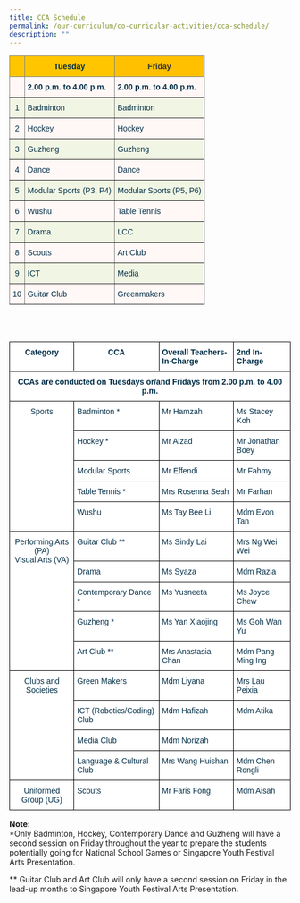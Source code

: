 ```yaml
---
title: CCA Schedule
permalink: /our-curriculum/co-curricular-activities/cca-schedule/
description: ""
---
```

<style type="text/css">
.tg  {border-collapse:collapse;border-spacing:0;}
.tg td{border-color:black;border-style:solid;border-width:1px;font-family:Arial, sans-serif;font-size:14px;
  overflow:hidden;padding:10px 5px;word-break:normal;}
.tg th{border-color:black;border-style:solid;border-width:1px;font-family:Arial, sans-serif;font-size:14px;
  font-weight:normal;overflow:hidden;padding:10px 5px;word-break:normal;}
.tg .tg-v6tw{background-color:#ffc000;border-color:inherit;color:#333333;text-align:center;vertical-align:top}
.tg .tg-stho{background-color:#FFF8F7;border-color:inherit;color:#002D46;text-align:left;vertical-align:top}
.tg .tg-1vr2{background-color:#FFF8F7;border-color:inherit;color:#002D46;text-align:center;vertical-align:top}
.tg .tg-d6ov{background-color:#FFC600;border-color:inherit;color:#002D46;font-weight:bold;text-align:center;vertical-align:top}
.tg .tg-0d19{background-color:#FFF8F7;border-color:inherit;color:#002D46;font-weight:bold;text-align:left;vertical-align:top}
.tg .tg-vbdf{background-color:#FFC600;border-color:inherit;color:#002D46;font-weight:bold;text-align:left;vertical-align:top}
.tg .tg-8zqz{background-color:#F1F6E4;border-color:inherit;color:#002D46;text-align:center;vertical-align:top}
.tg .tg-fppp{background-color:#F1F6E4;border-color:inherit;color:#002D46;text-align:left;vertical-align:top}
</style>
<table class="tg">
<thead>
  <tr>
    <th class="tg-vbdf"></th>
    <th class="tg-d6ov">Tuesday</th>
    <th class="tg-v6tw"><span style="font-weight:bold">Friday</span></th>
  </tr>
</thead>
<tbody>
  <tr>
    <td class="tg-1vr2"></td>
    <td class="tg-0d19">2.00 p.m. to 4.00 p.m.</td>
    <td class="tg-0d19">2.00 p.m. to 4.00 p.m.</td>
  </tr>
  <tr>
    <td class="tg-8zqz">1</td>
    <td class="tg-fppp">Badminton</td>
    <td class="tg-fppp">Badminton</td>
  </tr>
  <tr>
    <td class="tg-1vr2">2</td>
    <td class="tg-stho">Hockey</td>
    <td class="tg-stho">Hockey</td>
  </tr>
  <tr>
    <td class="tg-8zqz">3</td>
    <td class="tg-fppp">Guzheng</td>
    <td class="tg-fppp">Guzheng</td>
  </tr>
  <tr>
    <td class="tg-1vr2">4</td>
    <td class="tg-stho">Dance</td>
    <td class="tg-stho">Dance</td>
  </tr>
  <tr>
    <td class="tg-8zqz">5</td>
    <td class="tg-fppp">Modular Sports (P3, P4)</td>
    <td class="tg-fppp">Modular Sports (P5, P6)</td>
  </tr>
  <tr>
    <td class="tg-1vr2">6</td>
    <td class="tg-stho">Wushu</td>
    <td class="tg-stho">Table Tennis</td>
  </tr>
  <tr>
    <td class="tg-8zqz">7</td>
    <td class="tg-fppp">Drama</td>
    <td class="tg-fppp">LCC</td>
  </tr>
  <tr>
    <td class="tg-1vr2">8</td>
    <td class="tg-stho">Scouts</td>
    <td class="tg-stho">Art Club</td>
  </tr>
  <tr>
    <td class="tg-8zqz">9</td>
    <td class="tg-fppp">ICT</td>
    <td class="tg-fppp">Media</td>
  </tr>
  <tr>
    <td class="tg-1vr2">10</td>
    <td class="tg-stho">Guitar Club</td>
    <td class="tg-stho">Greenmakers</td>
  </tr>
</tbody>
</table>


<style type="text/css">
.tg  {border-collapse:collapse;border-spacing:0;}
.tg td{border-color:black;border-style:solid;border-width:1px;font-family:Arial, sans-serif;font-size:14px;
  overflow:hidden;padding:10px 5px;word-break:normal;}
.tg th{border-color:black;border-style:solid;border-width:1px;font-family:Arial, sans-serif;font-size:14px;
  font-weight:normal;overflow:hidden;padding:10px 5px;word-break:normal;}
.tg .tg-dzgf{background-color:#FFF;color:#002D46;font-weight:bold;text-align:center;vertical-align:top}
.tg .tg-h1v5{background-color:#FFF;color:#002D46;font-weight:bold;text-align:left;vertical-align:top}
.tg .tg-ilyo{background-color:#FFF;color:#002D46;text-align:center;vertical-align:top}
.tg .tg-vd2a{background-color:#FFF;color:#002D46;text-align:left;vertical-align:top}
</style>
<table class="tg">
<thead>
  <tr>
		<br><br>
    <th class="tg-dzgf">Category<br></th>
    <th class="tg-dzgf">CCA<br></th>
    <th class="tg-h1v5">Overall Teachers-In-Charge<br></th>
    <th class="tg-h1v5">2nd In-Charge<br></th>
  </tr>
</thead>
<tbody>
  <tr>
    <td class="tg-dzgf" colspan="4">CCAs are conducted on Tuesdays or/and Fridays from 2.00 p.m. to 4.00 p.m.<br></td>
  </tr>
  <tr>
    <td class="tg-ilyo" rowspan="5">Sports<br></td>
    <td class="tg-vd2a">Badminton *<br></td>
    <td class="tg-vd2a">Mr Hamzah<br></td>
    <td class="tg-vd2a">Ms Stacey Koh<br></td>
  </tr>
  <tr>
    <td class="tg-vd2a">Hockey *<br></td>
    <td class="tg-vd2a">Mr Aizad<br></td>
    <td class="tg-vd2a">Mr Jonathan Boey</td>
  </tr>
  <tr>
    <td class="tg-vd2a">Modular Sports<br></td>
    <td class="tg-vd2a">Mr Effendi<br></td>
    <td class="tg-vd2a">Mr Fahmy<br></td>
  </tr>
  <tr>
    <td class="tg-vd2a">Table Tennis *<br></td>
    <td class="tg-vd2a">Mrs Rosenna Seah<br></td>
    <td class="tg-vd2a">Mr Farhan</td>
  </tr>
  <tr>
    <td class="tg-vd2a">Wushu<br></td>
    <td class="tg-vd2a">Ms Tay Bee Li<br></td>
    <td class="tg-vd2a">Mdm Evon Tan</td>
  </tr>
  <tr>
    <td class="tg-ilyo" rowspan="5">Performing Arts (PA)<br>Visual Arts (VA)<br></td>
    <td class="tg-vd2a">Guitar Club **<br></td>
    <td class="tg-vd2a">Ms Sindy Lai<br></td>
    <td class="tg-vd2a">Mrs Ng Wei Wei</td>
  </tr>
  <tr>
    <td class="tg-vd2a">Drama<br></td>
    <td class="tg-vd2a">Ms Syaza<br></td>
    <td class="tg-vd2a">Mdm Razia</td>
  </tr>
  <tr>
    <td class="tg-vd2a">Contemporary Dance *<br></td>
    <td class="tg-vd2a">Ms Yusneeta<br></td>
    <td class="tg-vd2a">Ms Joyce Chew</td>
  </tr>
  <tr>
    <td class="tg-vd2a">Guzheng *<br></td>
    <td class="tg-vd2a">Ms Yan Xiaojing<br></td>
    <td class="tg-vd2a">Ms Goh Wan Yu</td>
  </tr>
  <tr>
    <td class="tg-vd2a">Art Club **<br></td>
    <td class="tg-vd2a">Mrs Anastasia Chan<br></td>
    <td class="tg-vd2a">Mdm Pang Ming Ing</td>
  </tr>
  <tr>
    <td class="tg-ilyo" rowspan="4">Clubs and Societies<br></td>
    <td class="tg-vd2a">Green Makers<br></td>
    <td class="tg-vd2a">Mdm Liyana<br></td>
    <td class="tg-vd2a">Mrs Lau Peixia</td>
  </tr>
  <tr>
    <td class="tg-vd2a">ICT (Robotics/Coding) Club<br></td>
    <td class="tg-vd2a">Mdm Hafizah<br></td>
    <td class="tg-vd2a">Mdm Atika</td>
  </tr>
  <tr>
    <td class="tg-vd2a">Media Club<br></td>
    <td class="tg-vd2a">Mdm Norizah<br></td>
    <td class="tg-vd2a"></td>
  </tr>
  <tr>
    <td class="tg-vd2a">Language &amp; Cultural Club<br></td>
    <td class="tg-vd2a">Mrs Wang Huishan<br></td>
    <td class="tg-vd2a">Mdm Chen Rongli</td>
  </tr>
  <tr>
    <td class="tg-ilyo">Uniformed Group (UG)<br></td>
    <td class="tg-vd2a">Scouts<br></td>
    <td class="tg-vd2a">Mr Faris Fong<br></td>
    <td class="tg-vd2a">Mdm Aisah</td>
  </tr>
</tbody>
</table>

**Note:**  
*Only Badminton, Hockey, Contemporary Dance and Guzheng will have a second session on Friday throughout the year to prepare the students potentially going for National School Games or Singapore Youth Festival Arts Presentation.

** Guitar Club and Art Club will only have a second session on Friday in the lead-up months to Singapore Youth Festival Arts Presentation.